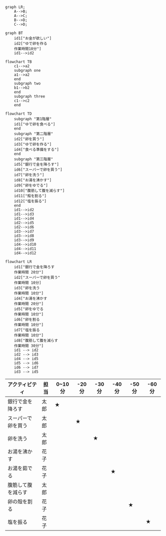 ```mermaid
graph LR;
    A-->B;
    A-->C;
    B-->D;
    C-->D;
```
```mermaid
graph BT
    id1["お金が欲しい"]
    id2["ゆで卵を作る
    作業時間10分"]
    id1-->id2
```

```mermaid
flowchart TB
    c1-->a2
    subgraph one
    a1-->a2
    end
    subgraph two
    b1-->b2
    end
    subgraph three
    c1-->c2
    end
```

```mermaid
flowchart TD
    subgraph "第1階層"
    id1["ゆで卵を食べる"]
    end
    subgraph "第二階層"
    id2["卵を買う"]
    id3["ゆで卵を作る"]
    id4["食べる準備をする"]
    end
    subgraph "第三階層"
    id5["銀行で金を降ろす"]
    id6["スーパーで卵を買う"]
    id7["卵を洗う"]
    id8["お湯を沸かす"]
    id9["卵をゆでる"]
    id10["腹筋して腹を減らす"]
    id11["殻を割る"]
    id12["塩を振る"]
    end
    id1-->id2
    id1-->id3
    id1-->id4
    id2-->id5
    id2-->id6
    id3-->id7
    id3-->id8
    id3-->id9
    id4-->id10
    id4-->id11
    id4-->id12
```
```mermaid
flowchart LR
    id1["銀行で金を降ろす
    作業時間 20分"]
    id2["スーパーで卵を買う"
    作業時間 10分]
    id3["卵を洗う
    作業時間 10分"]
    id4["お湯を沸かす
    作業時間 20分"]
    id5["卵をゆでる
    作業時間 10分"]
    id6["卵を割る
    作業時間 10分"]
    id7["塩を振る
    作業時間 10分"]
    id8["腹筋して腹を減らす
    作業時間 30分"]
    id1 --> id2
    id2 --> id3
    id4 --> id5
    id5 --> id6
    id6 --> id7
    id3 --> id5
```

| アクティビティ | 担当 | 0~10分 | -20分 | -30分 | -40分 | -50分 | -60分 |
| --- | --- | --- | --- | --- | --- | --- | ---|
| 銀行で金を降ろす | 太郎 | ★ |
| スーパーで卵を買う | 太郎 | | ★ |
| 卵を洗う | 太郎 | | | ★ |
| お湯を沸かす | 花子 |
| お湯を茹でる | 花子 | | | | ★ |
| 腹筋して腹を減らす | 太郎 |
| 卵の殻を割る | 花子 | | | | | ★ |
| 塩を振る | 花子 | | | | | | ★ |